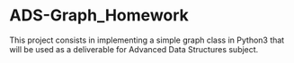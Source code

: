 # ADS-Graph_Homework

This project consists in implementing a simple graph class in Python3 that will be used as a deliverable for Advanced Data Structures subject.
